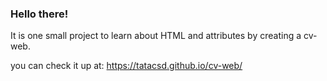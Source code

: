 ### Hello there! 

It is one small project to learn about HTML and attributes by creating a cv-web.

you can check it up at: https://tatacsd.github.io/cv-web/
